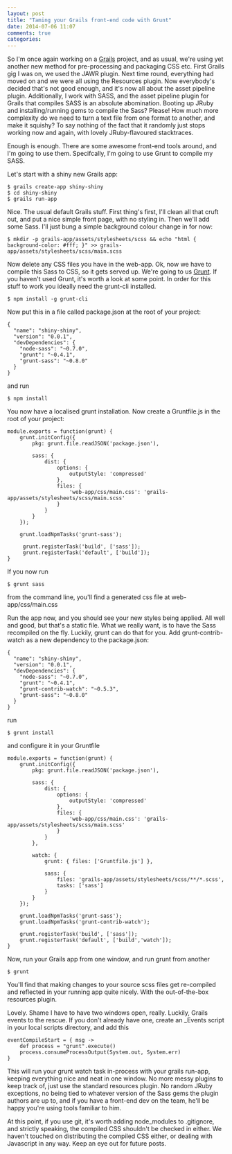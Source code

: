 ```yaml
---
layout: post
title: "Taming your Grails front-end code with Grunt"
date: 2014-07-06 11:07
comments: true
categories: 
---
```


So I'm once again working on a [Grails](http://grails.org) project, and as usual, we're using yet another new method for pre-processing and packaging CSS etc. First Grails gig I was on, we used the JAWR plugin. Next time round, everything had moved on and we were all using the Resources plugin. Now everybody's decided that's not good enough, and it's now all about the asset pipeline plugin. Additionally, I work with SASS, and the asset pipeline plugin for Grails that compiles SASS is an absolute abomination. Booting up JRuby and installing/running gems to compile the Sass? Please! How much more complexity do we need to turn a text file from one format to another, and make it squishy? To say nothing of the fact that it randomly just stops working now and again, with lovely JRuby-flavoured stacktraces.

Enough is enough. There are some awesome front-end tools around, and I'm going to use them. Specifcally, I'm going to use Grunt to compile my SASS.

Let's start with a shiny new Grails app:

```
$ grails create-app shiny-shiny
$ cd shiny-shiny
$ grails run-app
```

Nice. The usual default Grails stuff. First thing's first, I'll clean all that cruft out, and put a nice simple front page, with no styling in. Then we'll add some Sass. I'll just bung a simple background colour change in for now:

```
$ mkdir -p grails-app/assets/stylesheets/scss && echo "html { background-color: #fff; }" >> grails-app/assets/stylesheets/scss/main.scss
```

Now delete any CSS files you have in the web-app. Ok, now we have to compile this Sass to CSS, so it gets served up. We're going to us [Grunt](http://gruntjs.com). If you haven't used Grunt, it's worth a look at some point. In order for this stuff to work you ideally need the grunt-cli installed.

```
$ npm install -g grunt-cli
```

Now put this in a file called package.json at the root of your project:

    {
      "name": "shiny-shiny",
      "version": "0.0.1",
      "devDependencies": {
        "node-sass": "~0.7.0",
        "grunt": "~0.4.1",
        "grunt-sass": "~0.8.0"
      } 
    }

and run 

```
$ npm install
```

You now have a localised grunt installation. Now create a Gruntfile.js in the root of your project:

    module.exports = function(grunt) {
	    grunt.initConfig({
	        pkg: grunt.file.readJSON('package.json'),

	        sass: {
	            dist: {
	                options: {
	                    outputStyle: 'compressed'
	                },
	                files: {
	                    'web-app/css/main.css': 'grails-app/assets/stylesheets/scss/main.scss'
	                }
	            }
	        }
	    });

    	grunt.loadNpmTasks('grunt-sass');

     	 grunt.registerTask('build', ['sass']);
      	 grunt.registerTask('default', ['build']);
    }

If you now run 

```
$ grunt sass
```

from the command line, you'll find a generated css file at web-app/css/main.css

Run the app now, and you should see your new styles being applied. All well and good, but that's a static file. What we really want, is to have the Sass recompiled on the fly. Luckily, grunt can do that for you. Add grunt-contrib-watch as a new dependency to the package.json:

    {
      "name": "shiny-shiny",
      "version": "0.0.1",
      "devDependencies": {
        "node-sass": "~0.7.0",
        "grunt": "~0.4.1",
        "grunt-contrib-watch": "~0.5.3",
        "grunt-sass": "~0.8.0"
      }    
    }

run

```
$ grunt install
```

and configure it in your Gruntfile

	module.exports = function(grunt) {
	    grunt.initConfig({
	        pkg: grunt.file.readJSON('package.json'),

	        sass: {
	            dist: {
	                options: {
	                    outputStyle: 'compressed'
	                },
	                files: {
	                    'web-app/css/main.css': 'grails-app/assets/stylesheets/scss/main.scss'
	                }
	            }
	        },

	        watch: {
	            grunt: { files: ['Gruntfile.js'] },

	            sass: {
	                files: 'grails-app/assets/stylesheets/scss/**/*.scss',
	                tasks: ['sass']
	            }
	        }
	    });

	    grunt.loadNpmTasks('grunt-sass');
	    grunt.loadNpmTasks('grunt-contrib-watch');

	    grunt.registerTask('build', ['sass']);
	    grunt.registerTask('default', ['build','watch']);
	}

Now, run your Grails app from one window, and run grunt from another

```
$ grunt
```

You'll find that making changes to your source scss files get re-compiled and reflected in your running app quite nicely. With the out-of-the-box resources plugin. 

Lovely. Shame I have to have two windows open, really. Luckily, Grails events to the rescue. If you don't already have one, create an _Events script in your local scripts directory, and add this

    eventCompileStart = { msg ->
        def process = "grunt".execute()
        process.consumeProcessOutput(System.out, System.err)
    }

This will run your grunt watch task in-process with your grails run-app, keeping everything nice and neat in one window. No more messy plugins to keep track of, just use the standard resources plugin. No random JRuby exceptions, no being tied to whatever version of the Sass gems the plugin authors are up to, and if you have a front-end dev on the team, he'll be happy you're using tools familiar to him.

At this point, if you use git, it's worth adding node_modules to .gitignore, and strictly speaking, the compiled CSS shouldn't be checked in either. We haven't touched on distributing the compiled CSS either, or dealing with Javascript in any way. Keep an eye out for future posts.


